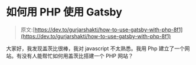 # 如何用 PHP 使用 Gatsby

> 原文:[https://dev.to/gurjarshakti/how-to-use-gatsby-with-php-8f1](https://dev.to/gurjarshakti/how-to-use-gatsby-with-php-8f1)

大家好，我发现盖茨比很棒，我对 javascript 不太熟悉。我用 Php 建立了一个网站。有没有人能帮忙如何用盖茨比搭建一个 PHP 网站？